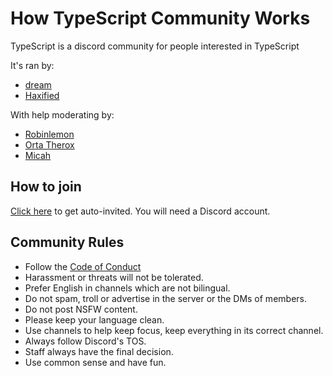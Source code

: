 # How TypeScript Community Works

TypeScript is a discord community for people interested in TypeScript

It's ran by:
 
 - [dream](https://github.com/Draem)
 - [Haxified](https://github.com/robertwestbury)
 
With help moderating by:

 - [Robinlemon](https://github.com/Robinlemon)
 - [Orta Therox](https://github.com/orta)
 - [Micah](https://github.com/MicahZoltu)

## How to join

[Click here](https://discord.gg/5DZ765U) to get auto-invited. You will need a Discord account.

## Community Rules

- Follow the [Code of Conduct](./CODE_OF_CONDUCT.md)
- Harassment or threats will not be tolerated.
- Prefer English in channels which are not bilingual.
- Do not spam, troll or advertise in the server or the DMs of members.
- Do not post NSFW content.
- Please keep your language clean.
- Use channels to help keep focus, keep everything in its correct channel.
- Always follow Discord's TOS.
- Staff always have the final decision.
- Use common sense and have fun.


